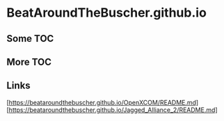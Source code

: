 # BeatAroundTheBuscher.github.io

## Some TOC

## More TOC

## Links

[https://beataroundthebuscher.github.io/OpenXCOM/README.md]
[https://beataroundthebuscher.github.io/Jagged_Alliance_2/README.md]
